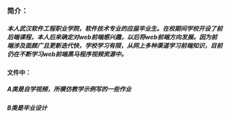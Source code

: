 ### 简介：

#####       本人武汉软件工程职业学院，软件技术专业的应届毕业生。在校期间学校开设了前后端课程，本人后来确定对web前端感兴趣，以后将web前端方向发展。因为前端涉及面颇广且更新迭代快，学校学习有限，从网上多种渠道学习前端知识，目前仍在不断学习web前端黑马程序视频资源中。

####     文件中：

#####           A类是自学视频，所模仿教学示例写的一些作业

#####           B类是毕业设计